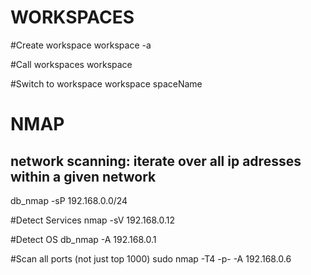# WORKSPACES
#Create workspace
workspace -a

#Call workspaces
workspace

#Switch to workspace
workspace spaceName

# NMAP

## network scanning: iterate over all ip adresses within a given network
db_nmap -sP 192.168.0.0/24

#Detect Services
nmap -sV 192.168.0.12

#Detect OS
db_nmap -A 192.168.0.1

#Scan all ports (not just top 1000)
sudo nmap -T4 -p- -A 192.168.0.6